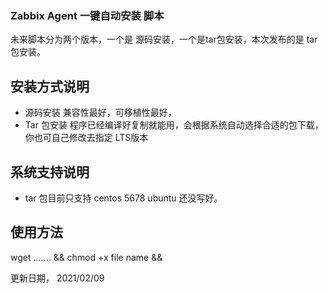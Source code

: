 ### Zabbix Agent 一键自动安装 脚本 

未来脚本分为两个版本，一个是 源码安装，一个是tar包安装，本次发布的是 tar包安装。

安装方式说明 
----------------------
- 源码安装 兼容性最好，可移植性最好， 
- Tar 包安装 程序已经编译好复制就能用，会根据系统自动选择合适的包下载，你也可自己修改去指定 LTS版本 

系统支持说明
----------------------
- tar 包目前只支持 centos 5678 ubuntu 还没写好。

使用方法
----------------------

wget ....... && chmod +x file name && 


更新日期， 2021/02/09

